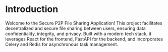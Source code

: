 # Introduction

Welcome to the Secure P2P File Sharing Application! 
This project facilitates decentralized and secure file sharing 
between users, ensuring data confidentiality, integrity, and privacy. 
Built with a modern tech stack, it leverages React for the frontend, FastAPI for the backend, 
and incorporates Celery and Redis for asynchronous task management. 
